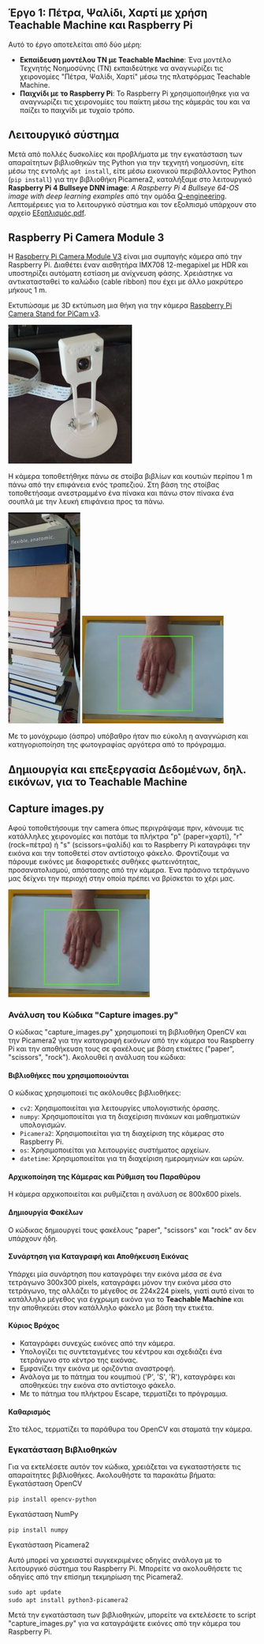 ## Έργο 1: Πέτρα, Ψαλίδι, Χαρτί με χρήση Teachable Machine και Raspberry Pi

Αυτό το έργο αποτελείται από δύο μέρη:
- **Εκπαίδευση μοντέλου ΤΝ με Teachable Machine**: Ένα μοντέλο Τεχνητής Νοημοσύνης (ΤΝ) εκπαιδεύτηκε να αναγνωρίζει τις χειρονομίες "Πέτρα, Ψαλίδι, Χαρτί" μέσω της πλατφόρμας Teachable Machine.
- **Παιχνίδι με το Raspberry Pi**: Το Raspberry Pi χρησιμοποιήθηκε για να αναγνωρίζει τις χειρονομίες του παίκτη μέσω της κάμεράς του και να παίζει το παιχνίδι με τυχαίο τρόπο.

## Λειτουργικό σύστημα
Μετά από πολλές δυσκολίες και προβλήματα με την εγκατάσταση των απαραίτητων βιβλιοθηκών της Python για την τεχνητή νοημοσύνη, είτε μέσω της εντολής `apt install`, είτε μέσω εικονικού περιβάλλοντος Python (`pip install`) για την βιβλιοθήκη Picamera2, καταλήξαμε στο λειτουργικό **Raspberry Pi 4 Bullseye DNN image**:  _A Raspberry Pi 4 Bullseye 64-OS image with deep learning examples_ από την ομάδα [Q-engineering](https://github.com/Qengineering/RPi-Bullseye-DNN-image).
Λεπτομέρειες για το λειτουργικό σύστημα και τον εξολπισμό υπάρχουν στο αρχείο [Εξοπλισμός.pdf](https://github.com/mikekaskada/Raspberry-Pi-Based-Rock-Paper-Scissors-Game/blob/main/Project_1/%CE%95%CE%BE%CE%BF%CF%80%CE%BB%CE%B9%CF%83%CE%BC%CF%8C%CF%82.pdf).

## Raspberry Pi Camera Module 3
Η [Raspberry Pi Camera Module V3](https://datasheets.raspberrypi.com/camera/camera-module-3-product-brief.pdf) είναι μια συμπαγής κάμερα από την Raspberry Pi. Διαθέτει έναν αισθητήρα IMX708  12-megapixel με HDR και υποστηρίζει αυτόματη εστίαση με ανίχνευση φάσης.
Χρειάστηκε να αντικατασταθεί το καλώδιο (cable ribbon) που έχει με άλλο μακρύτερο μήκους 1 m. 

Εκτυπώσαμε με 3D εκτύπωση μια θήκη για την κάμερα [Raspberry Pi Camera Stand for PiCam v3](https://www.thingiverse.com/thing:5805000).

![camera case](https://github.com/mikekaskada/Raspberry-Pi-Based-Rock-Paper-Scissors-Game/blob/main/Project_1/Images/camera%20case.jpg)  

Η κάμερα τοποθετήθηκε πάνω σε στοίβα βιβλίων και κουτιών περίπου 1 m πάνω από την επιφάνεια ενός τραπεζιού. 
Στη βάση της στοίβας τοποθετήσαμε ανεστραμμένο ένα πίνακα και πάνω στον πίνακα ένα σουπλά με την λευκή επιφάνεια προς τα πάνω.

![books](https://github.com/mikekaskada/Raspberry-Pi-Based-Rock-Paper-Scissors-Game/blob/ce576b718da82a72690bebc52997ac0bb25e20ec/Project_1/Images/camera%20on%20top%20of%20books.jpg) ![base](https://github.com/mikekaskada/Raspberry-Pi-Based-Rock-Paper-Scissors-Game/blob/main/Project_1/Images/surface%20with%20white%20background.jpg)  

Με το μονόχρωμο (άσπρο) υπόβαθρο ήταν πιο εύκολη η αναγνώριση και κατηγοριοποίηση της φωτογραφίας αργότερα από το πρόγραμμα.
## Δημιουργία και επεξεργασία Δεδομένων, δηλ. εικόνων, για το Teachable Machine

## Capture images.py
Αφού τοποθετήσουμε την camera όπως περιγράψαμε πριν, κάνουμε τις κατάλληλες χειρονομίες και πατάμε τα πλήκτρα "p" (paper=χαρτί), "r" (rock=πέτρα) ή "s" (scissors=ψαλίδι) και το Raspberry Pi καταγράφει την εικόνα και την τοποθετεί στον αντίστοιχο φάκελο. Φροντίζουμε να πάρουμε εικόνες με διαφορετικές συθήκες φωτεινότητας, προσανατολισμού, απόστασης από την κάμερα. Ένα πράσινο τετράγωνο μας δείχνει την περιοχή στην οποία πρέπει να βρίσκεται το χέρι μας. 

![base](https://github.com/mikekaskada/Raspberry-Pi-Based-Rock-Paper-Scissors-Game/blob/main/Project_1/Images/surface%20with%20white%20background.jpg) 

### Ανάλυση του Κώδικα "Capture images.py"

Ο κώδικας "capture_images.py" χρησιμοποιεί τη βιβλιοθήκη OpenCV και την Picamera2 για την καταγραφή εικόνων από την κάμερα του Raspberry Pi και την αποθήκευση τους σε φακέλους με βάση ετικέτες ("paper", "scissors", "rock"). Ακολουθεί η ανάλυση του κώδικα:

#### Βιβλιοθήκες που χρησιμοποιούνται

Ο κώδικας χρησιμοποιεί τις ακόλουθες βιβλιοθήκες:
- `cv2`: Χρησιμοποιείται για λειτουργίες υπολογιστικής όρασης.
- `numpy`: Χρησιμοποιείται για τη διαχείριση πινάκων και μαθηματικών υπολογισμών.
- `Picamera2`: Χρησιμοποιείται για τη διαχείριση της κάμερας στο Raspberry Pi.
- `os`: Χρησιμοποιείται για λειτουργίες συστήματος αρχείων.
- `datetime`: Χρησιμοποιείται για τη διαχείριση ημερομηνιών και ωρών.

#### Αρχικοποίηση της Κάμερας και Ρύθμιση του Παραθύρου

Η κάμερα αρχικοποιείται και ρυθμίζεται η ανάλυση σε 800x600 pixels.

#### Δημιουργία Φακέλων

Ο κώδικας δημιουργεί τους φακέλους "paper", "scissors" και "rock" αν δεν υπάρχουν ήδη.

#### Συνάρτηση για Καταγραφή και Αποθήκευση Εικόνας

Υπάρχει μία συνάρτηση που καταγράφει την εικόνα μέσα σε ένα τετράγωνο 300x300 pixels, καταγράφει μόνον την εικόνα μέσα στο τετράγωνο, της αλλάζει το μέγεθος σε 224x224 pixels, γιατί αυτό είναι το κατάλληλο μέγεθος για έγχρωμη εικόνα για το **Teachable Machine** και την αποθηκεύει στον κατάλληλο φάκελο με βάση την ετικέτα.

#### Κύριος Βρόχος

- Καταγράφει συνεχώς εικόνες από την κάμερα.
- Υπολογίζει τις συντεταγμένες του κέντρου και σχεδιάζει ένα τετράγωνο στο κέντρο της εικόνας.
- Εμφανίζει την εικόνα με οριζόντια αναστροφή.
- Ανάλογα με το πάτημα του κουμπιού ('P', 'S', 'R'), καταγράφει και αποθηκεύει την εικόνα στο αντίστοιχο φάκελο.
- Με το πάτημα του πλήκτρου Escape, τερματίζει το πρόγραμμα.

#### Καθαρισμός

Στο τέλος, τερματίζει τα παράθυρα του OpenCV και σταματά την κάμερα.

### Εγκατάσταση Βιβλιοθηκών
Για να εκτελέσετε αυτόν τον κώδικα, χρειάζεται να εγκαταστήσετε τις απαραίτητες βιβλιοθήκες. Ακολουθήστε τα παρακάτω βήματα:
Εγκατάσταση OpenCV

```pip install opencv-python```

Εγκατάσταση NumPy

```pip install numpy```

Εγκατάσταση Picamera2

Αυτό μπορεί να χρειαστεί συγκεκριμένες οδηγίες ανάλογα με το λειτουργικό σύστημα του Raspberry Pi. Μπορείτε να ακολουθήσετε τις οδηγίες από την επίσημη τεκμηρίωση της Picamera2.
```
sudo apt update
sudo apt install python3-picamera2
```

Μετά την εγκατάσταση των βιβλιοθηκών, μπορείτε να εκτελέσετε το script "capture_images.py" για να καταγράψετε εικόνες από την κάμερα του Raspberry Pi.

